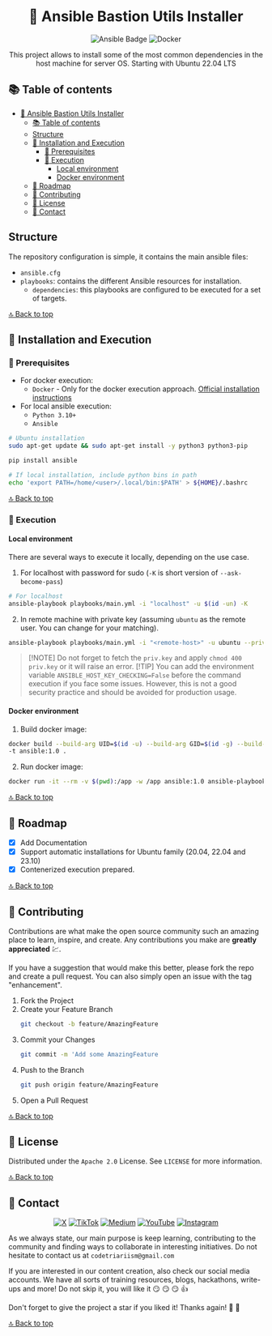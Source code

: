 <div align="center">
<!--
  REMEMBER THAT AT THE END OF THE MARKDOWN PAGES, THERE IS A SECTION WITH ALL THE LINKS TO BE MODIFIED OR ADDED NEW.
  This increases readability.
 -->

<!-- PROJECT LOGO -->

# 📝 Ansible Bastion Utils Installer

<!-- TECNOLOGIES -->

![Ansible Badge](https://img.shields.io/badge/Ansible-E00?logo=ansible&logoColor=fff&style=for-the-badge)
![Docker](https://img.shields.io/badge/Docker-2496ED?style=for-the-badge&logo=docker&logoColor=white)

This project allows to install some of the most common dependencies in the host machine for server OS.
Starting with Ubuntu 22.04 LTS

</div>

## 📚 Table of contents

- [📝 Ansible Bastion Utils Installer](#-ansible-bastion-utils-installer)
  - [📚 Table of contents](#-table-of-contents)
  - [Structure](#structure)
  - [🚀 Installation and Execution](#-installation-and-execution)
    - [🔨 Prerequisites](#-prerequisites)
    - [🔧 Execution](#-execution)
      - [Local environment](#local-environment)
      - [Docker environment](#docker-environment)
  - [📍 Roadmap](#-roadmap)
  - [📎 Contributing](#-contributing)
  - [📃 License](#-license)
  - [👥 Contact](#-contact)

<!--te-->

## Structure

The repository configuration is simple, it contains the main ansible files:

- `ansible.cfg`
- `playbooks`: contains the different Ansible resources for installation.
  - `dependencies`: this playbooks are configured to be executed for a set of targets.

[🔝 Back to top](#-ansible-bastion-utils-installer)

## 🚀 Installation and Execution

### 🔨 Prerequisites

- For docker execution:
  - `Docker` - Only for the docker execution approach. [Official installation instructions](https://docs.docker.com/engine/install/)
- For local ansible execution:
  - `Python 3.10+`
  - `Ansible`

```bash
# Ubuntu installation
sudo apt-get update && sudo apt-get install -y python3 python3-pip

pip install ansible

# If local installation, include python bins in path
echo 'export PATH=/home/<user>/.local/bin:$PATH' > ${HOME}/.bashrc
```

[🔝 Back to top](#-ansible-bastion-utils-installer)

### 🔧 Execution

#### Local environment

There are several ways to execute it locally, depending on the use case.

1. For localhost with password for sudo (`-K` is short version of `--ask-become-pass`)

```bash
# For localhost
ansible-playbook playbooks/main.yml -i "localhost" -u $(id -un) -K
```

2. In remote machine with private key (assuming `ubuntu` as the remote user. You can change for your matching).

```bash
ansible-playbook playbooks/main.yml -i "<remote-host>" -u ubuntu --private-key priv.key
```

> \[!NOTE\] Do not forget to fetch the `priv.key` and apply `chmod 400 priv.key` or it will raise an error.
> \[!TIP\] You can add the environment variable `ANSIBLE_HOST_KEY_CHECKING=False` before the command execution if you face some issues. However, this is not a good security practice and should be avoided for production usage.

#### Docker environment

1. Build docker image:

```bash
docker build --build-arg UID=$(id -u) --build-arg GID=$(id -g) --build-arg GROUP=$(id -gn) --build-arg USER=$(id -un) \
-t ansible:1.0 .
```

2. Run docker image:

```bash
docker run -it --rm -v $(pwd):/app -w /app ansible:1.0 ansible-playbook playbooks/main.yml -i "<remote-host>" -u ubuntu --private-key priv.key
```

[🔝 Back to top](#-ansible-bastion-utils-installer)

<!-- ROADMAP -->

## 📍 Roadmap

- [x] Add Documentation
- [x] Support automatic installations for Ubuntu family (20.04, 22.04 and 23.10)
- [x] Contenerized execution prepared.

[🔝 Back to top](#-ansible-bastion-utils-installer)

<!-- CONTRIBUTING -->

## 📎 Contributing

Contributions are what make the open source community such an amazing place to learn, inspire, and create. Any contributions you make are **greatly appreciated** :chart:.

If you have a suggestion that would make this better, please fork the repo and create a pull request. You can also simply open an issue with the tag "enhancement".

1. Fork the Project
2. Create your Feature Branch
   ```sh
   git checkout -b feature/AmazingFeature
   ```
3. Commit your Changes
   ```sh
   git commit -m 'Add some AmazingFeature
   ```
4. Push to the Branch
   ```sh
   git push origin feature/AmazingFeature
   ```
5. Open a Pull Request

[🔝 Back to top](#-ansible-bastion-utils-installer)

<!-- LICENSE -->

## 📃 License

Distributed under the `Apache 2.0` License. See `LICENSE` for more information.

[🔝 Back to top](#-ansible-bastion-utils-installer)

<!-- CONTACT -->

## 👥 Contact

<div align="center">

[![X](https://img.shields.io/badge/X-%23000000.svg?style=for-the-badge&logo=X&logoColor=white)](https://twitter.com/codetriariism)
[![TikTok](https://img.shields.io/badge/TikTok-%23000000.svg?style=for-the-badge&logo=TikTok&logoColor=white)](https://www.tiktok.com/@codetriariism)
[![Medium](https://img.shields.io/badge/Medium-12100E?style=for-the-badge&logo=medium&logoColor=white)](https://medium.com/@codetriariism)
[![YouTube](https://img.shields.io/badge/YouTube-%23FF0000.svg?style=for-the-badge&logo=YouTube&logoColor=white)](https://www.youtube.com/@CodeTriariiSM)
[![Instagram](https://img.shields.io/badge/Instagram-%23E4405F.svg?style=for-the-badge&logo=Instagram&logoColor=white)](https://www.instagram.com/codetriariismig/)

</div>

As we always state, our main purpose is keep learning, contributing to the community and finding ways to collaborate in interesting initiatives.
Do not hesitate to contact us at `codetriariism@gmail.com`

If you are interested in our content creation, also check our social media accounts. We have all sorts of training resources, blogs, hackathons, write-ups and more!
Do not skip it, you will like it :smirk: :smirk: :smirk: :+1:

Don't forget to give the project a star if you liked it! Thanks again! :star2: :yellow_heart:

[🔝 Back to top](#-ansible-bastion-utils-installer)
